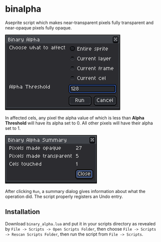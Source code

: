 # binalpha

Aseprite script which makes near-transparent pixels fully transparent and near-opaque pixels fully opaque.

![Binary Alpha Configuration Dialog](dialog.png "Binary Alpha Configuration Dialog")

In affected cels, any pixel the alpha value of which is less than **Alpha Threshold** will have its alpha set to 0. All other pixels will have their alpha set to 1.

![Binary Alpha Summary Dialog](summary.png "Binary Alpha Summary Dialog")

After clicking `Run`, a summary dialog gives information about what the operation did. The script properly registers an Undo entry.

## Installation

Download `binary_alpha.lua` and put it in your scripts directory as revealed by `File -> Scripts -> Open Scripts Folder`, then choose `File -> Scripts -> Rescan Scripts Folder`, then run the script from `File -> Scripts`.
